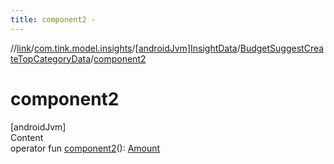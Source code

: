 ```yaml
---
title: component2 -
---
```

//[link](../../../index.md)/[com.tink.model.insights](../../index.md)/[[androidJvm]InsightData](../index.md)/[BudgetSuggestCreateTopCategoryData](index.md)/[component2](component2.md)



# component2  
[androidJvm]  
Content  
operator fun [component2](component2.md)(): [Amount](../../../com.tink.model.misc/[android-jvm]-amount/index.md)  



